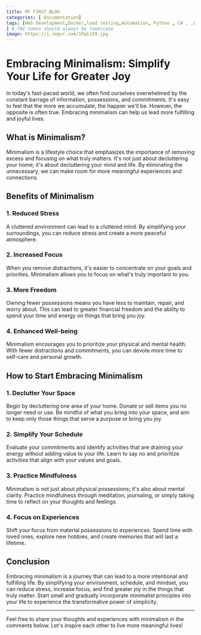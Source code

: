 ```yaml
---
title: MY FIRST BLOG
categories: [ Documentation]
tags: [Web Development,Docker,load testing,Automation, Python , C# , .NET ,JavaScript , SQL , Angular , PHP Talks about,devops,  dotnet ,Tech stuff in general #angular
] # TAG names should always be lowercase
image: https://i.imgur.com/1PpLsI9.jpg
---
```

# Embracing Minimalism: Simplify Your Life for Greater Joy

In today's fast-paced world, we often find ourselves overwhelmed by the constant barrage of information, possessions, and commitments. It's easy to feel that the more we accumulate, the happier we'll be. However, the opposite is often true. Embracing minimalism can help us lead more fulfilling and joyful lives.

## What is Minimalism?

Minimalism is a lifestyle choice that emphasizes the importance of removing excess and focusing on what truly matters. It's not just about decluttering your home; it's about decluttering your mind and life. By eliminating the unnecessary, we can make room for more meaningful experiences and connections.

## Benefits of Minimalism

### 1. Reduced Stress

A cluttered environment can lead to a cluttered mind. By simplifying your surroundings, you can reduce stress and create a more peaceful atmosphere.

### 2. Increased Focus

When you remove distractions, it's easier to concentrate on your goals and priorities. Minimalism allows you to focus on what's truly important to you.

### 3. More Freedom

Owning fewer possessions means you have less to maintain, repair, and worry about. This can lead to greater financial freedom and the ability to spend your time and energy on things that bring you joy.

### 4. Enhanced Well-being

Minimalism encourages you to prioritize your physical and mental health. With fewer distractions and commitments, you can devote more time to self-care and personal growth.

## How to Start Embracing Minimalism

### 1. Declutter Your Space

Begin by decluttering one area of your home. Donate or sell items you no longer need or use. Be mindful of what you bring into your space, and aim to keep only those things that serve a purpose or bring you joy.

### 2. Simplify Your Schedule

Evaluate your commitments and identify activities that are draining your energy without adding value to your life. Learn to say no and prioritize activities that align with your values and goals.

### 3. Practice Mindfulness

Minimalism is not just about physical possessions; it's also about mental clarity. Practice mindfulness through meditation, journaling, or simply taking time to reflect on your thoughts and feelings.

### 4. Focus on Experiences

Shift your focus from material possessions to experiences. Spend time with loved ones, explore new hobbies, and create memories that will last a lifetime.

## Conclusion

Embracing minimalism is a journey that can lead to a more intentional and fulfilling life. By simplifying your environment, schedule, and mindset, you can reduce stress, increase focus, and find greater joy in the things that truly matter. Start small and gradually incorporate minimalist principles into your life to experience the transformative power of simplicity.

---

Feel free to share your thoughts and experiences with minimalism in the comments below. Let's inspire each other to live more meaningful lives!

